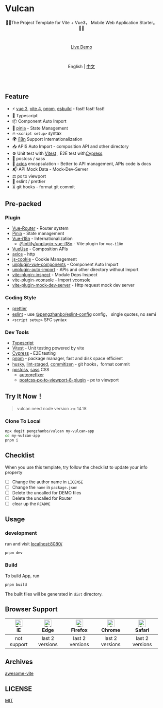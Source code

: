 # Vulcan

<p align="center">🚀🚀The Project Template for Vite + Vue3， Mobile Web Application Starter。🚀🚀</p>
<br>
<p align="center">
  <a href="https://vulcan-vue.netlify.app/">Live Demo</a>
</p>
<br>
<p align="center">
  <span> English </span>
  <span> | </span>
  <a href="/README.zh-CN.md">中文</a>
</p>
<br>
<br>

## Feature

- ⚡️ [vue 3](https://github.com/vuejs/core), [vite 4](https://github.com/vitejs/vite), [pnpm](https://pnpm.io/), [esbuild](https://github.com/evanw/esbuild) - fast! fast! fast!
- 🦾 Typescript
- 📦 Component Auto Import
- 🍍 [pinia](https://pinia.vuejs.org/) - State Management
- 🔥 `<script setup>` syntax
- 🌍 [i18n](https://github.com/intlify/vue-i18n-next) Support Internationalization
- 📥 APIS Auto Import - composition API and other directory
- ⚙️ Unit test with [Vitest](https://github.com/vitest-dev/vitest) , E2E test with[Cypress](https://cypress.io/)
- 🎨 postcss / sass
- 📒 [axios](https://axios-http.com) encapsulation - Better to API management, APIs code is docs
- 📬 API Mock Data - Mock-Dev-Server
- ⚖️ px to viewport
- 📐 eslint / prettier
- ⏳ git hooks - format git commit

## Pre-packed

### Plugin

- [Vue-Router](https://github.com/vuejs/router) - Router system
- [Pinia](https://pinia.vuejs.org) - State management
- [Vue-i18n](https://github.com/intlify/vue-i18n-next) - Internationalization
  - [@intlify/unplugin-vue-i18n](https://github.com/intlify/bundle-tools/tree/main/packages/unplugin-vue-i18n) - Vite plugin for `vue-i18n`
- [VueUse](https://github.com/antfu/vueuse) - Composition APIs
- [axios](https://axios-http.com) - http
- [js-cookie](https://github.com/js-cookie/js-cookie) - Cookie Management
- [unplugin-vue-components](https://github.com/antfu/unplugin-vue-components) - Component Auto Import
- [unplugin-auto-import](https://github.com/antfu/unplugin-auto-import) - APIs and other directory without Import
- [vite-plugin-inspect](https://github.com/antfu/vite-plugin-inspect) - Module Deps Inspect
- [vite-plugin-vconsole](/scripts//vite-plugins/vconsole.ts) - Import [vconsole]()
- [vite-plugin-mock-dev-server](https://github.com/pengzhanbo/vite-plugin-mock-dev-server) - Http request mock dev server

### Coding Style

- [prettier](https://prettier.io)
- [eslint](https://eslint.org) - use [@pengzhanbo/eslint-config]() config， single quotes, no semi
- `<script setup>` SFC syntax

### Dev Tools

- [Typescript](https://www.typescriptlang.org/)
- [Vitest](https://github.com/vitest-dev/vitest) - Unit testing powered by vite
- [Cypress](https://cypress.io/) - E2E testing
- [pnpm](https://pnpm.js.org/) - package manager, fast and disk space efficient
- [husky](https://typicode.github.io/husky), [lint-staged](https://github.com/okonet/lint-staged), [commitizen](https://github.com/commitizen/cz-cli) - git hooks，format commit
- [postcss](https://postcss.org/), [sass](https://github.com/sass/dart-sass) CSS
  - [autoprefixer](https://github.com/postcss/autoprefixer)
  - [postcss-px-to-viewport-8-plugin](https://github.com/lkxian888/postcss-px-to-viewport-8-plugin) - px to viewport

## Try It Now！

> vulcan need node version >= 14.18

### Clone To Local

```sh
npx degit pengzhanbo/vulcan my-vulcan-app
cd my-vulcan-app
pnpm i
```

## Checklist

When you use this template, try follow the checklist to update your info property

- [ ] Change the author name in `LICENSE`
- [ ] Change the `name` in `package.json`
- [ ] Delete the uncalled for DEMO files
- [ ] Delete the uncalled for Router
- [ ] clear up the `README`

## Usage

### development

run and visit [localhost:8080/](http://localhost:8080/)

```sh
pnpm dev
```

### Build

To build App, run

```sh
pnpm build
```

The built files will be generated in `dist` directory.

## Browser Support

| [<img src="https://raw.githubusercontent.com/alrra/browser-logos/master/src/edge/edge_48x48.png" alt=" Edge" width="24px" height="24px" />](http://godban.github.io/browsers-support-badges/)</br>IE | [<img src="https://raw.githubusercontent.com/alrra/browser-logos/master/src/edge/edge_48x48.png" alt=" Edge" width="24px" height="24px" />](http://godban.github.io/browsers-support-badges/)</br>Edge | [<img src="https://raw.githubusercontent.com/alrra/browser-logos/master/src/firefox/firefox_48x48.png" alt="Firefox" width="24px" height="24px" />](http://godban.github.io/browsers-support-badges/)</br>Firefox | [<img src="https://raw.githubusercontent.com/alrra/browser-logos/master/src/chrome/chrome_48x48.png" alt="Chrome" width="24px" height="24px" />](http://godban.github.io/browsers-support-badges/)</br>Chrome | [<img src="https://raw.githubusercontent.com/alrra/browser-logos/master/src/safari/safari_48x48.png" alt="Safari" width="24px" height="24px" />](http://godban.github.io/browsers-support-badges/)</br>Safari |
| :--------------------------------------------------------------------------------------------------------------------------------------------------------------------------------------------------: | :----------------------------------------------------------------------------------------------------------------------------------------------------------------------------------------------------: | :---------------------------------------------------------------------------------------------------------------------------------------------------------------------------------------------------------------: | :-----------------------------------------------------------------------------------------------------------------------------------------------------------------------------------------------------------: | :-----------------------------------------------------------------------------------------------------------------------------------------------------------------------------------------------------------: |
|                                                                                             not support                                                                                              |                                                                                            last 2 versions                                                                                             |                                                                                                  last 2 versions                                                                                                  |                                                                                                last 2 versions                                                                                                |                                                                                                last 2 versions                                                                                                |

## Archives

[awesome-vite](https://github.com/vitejs/awesome-vite#vue-3)

## LICENSE

[MIT](/LICENSE)
